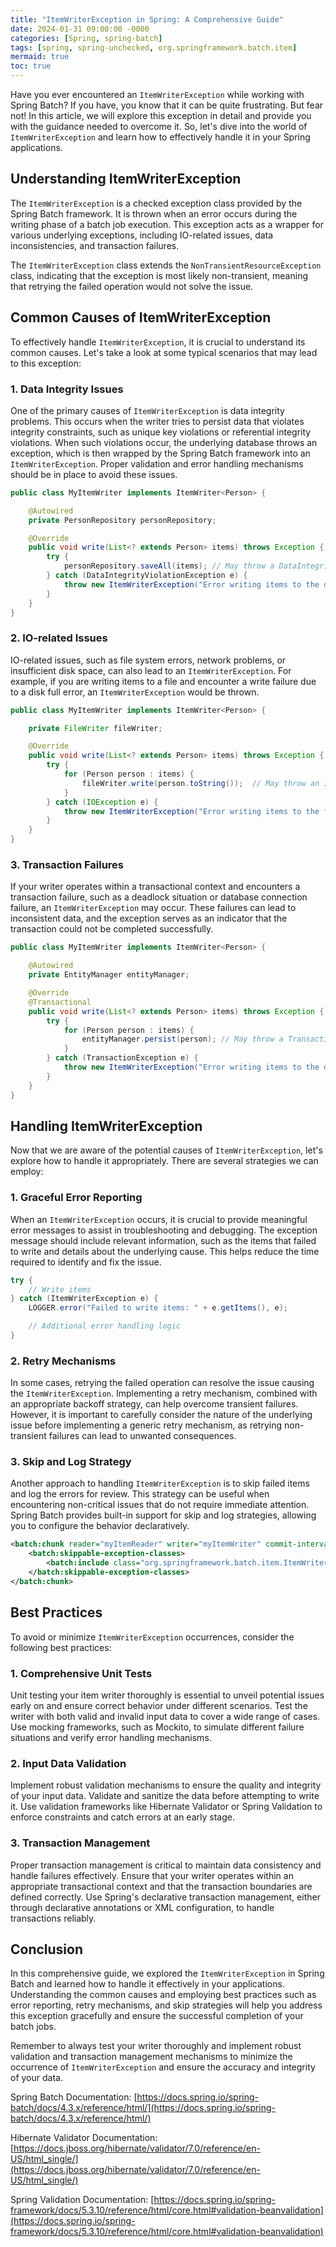 ```yaml
---
title: "ItemWriterException in Spring: A Comprehensive Guide"
date: 2024-01-31 09:00:00 -0000
categories: [Spring, spring-batch]
tags: [spring, spring-unchecked, org.springframework.batch.item]
mermaid: true
toc: true
---
```



Have you ever encountered an `ItemWriterException` while working with Spring Batch? If you have, you know that it can be quite frustrating. But fear not! In this article, we will explore this exception in detail and provide you with the guidance needed to overcome it. So, let's dive into the world of `ItemWriterException` and learn how to effectively handle it in your Spring applications.


## Understanding ItemWriterException

The `ItemWriterException` is a checked exception class provided by the Spring Batch framework. It is thrown when an error occurs during the writing phase of a batch job execution. This exception acts as a wrapper for various underlying exceptions, including IO-related issues, data inconsistencies, and transaction failures.

The `ItemWriterException` class extends the `NonTransientResourceException` class, indicating that the exception is most likely non-transient, meaning that retrying the failed operation would not solve the issue.

## Common Causes of ItemWriterException

To effectively handle `ItemWriterException`, it is crucial to understand its common causes. Let's take a look at some typical scenarios that may lead to this exception:

### 1. Data Integrity Issues
One of the primary causes of `ItemWriterException` is data integrity problems. This occurs when the writer tries to persist data that violates integrity constraints, such as unique key violations or referential integrity violations. When such violations occur, the underlying database throws an exception, which is then wrapped by the Spring Batch framework into an `ItemWriterException`. Proper validation and error handling mechanisms should be in place to avoid these issues.

```java
public class MyItemWriter implements ItemWriter<Person> {

    @Autowired
    private PersonRepository personRepository;

    @Override
    public void write(List<? extends Person> items) throws Exception {
        try {
            personRepository.saveAll(items); // May throw a DataIntegrityViolationException
        } catch (DataIntegrityViolationException e) {
            throw new ItemWriterException("Error writing items to the database", e);
        }
    }
}
```

### 2. IO-related Issues
IO-related issues, such as file system errors, network problems, or insufficient disk space, can also lead to an `ItemWriterException`. For example, if you are writing items to a file and encounter a write failure due to a disk full error, an `ItemWriterException` would be thrown.

```java
public class MyItemWriter implements ItemWriter<Person> {

    private FileWriter fileWriter;

    @Override
    public void write(List<? extends Person> items) throws Exception {
        try {
            for (Person person : items) {
                fileWriter.write(person.toString());  // May throw an IOException
            }
        } catch (IOException e) {
            throw new ItemWriterException("Error writing items to the file", e);
        }
    }
}
```

### 3. Transaction Failures
If your writer operates within a transactional context and encounters a transaction failure, such as a deadlock situation or database connection failure, an `ItemWriterException` may occur. These failures can lead to inconsistent data, and the exception serves as an indicator that the transaction could not be completed successfully.

```java
public class MyItemWriter implements ItemWriter<Person> {

    @Autowired
    private EntityManager entityManager;

    @Override
    @Transactional
    public void write(List<? extends Person> items) throws Exception {
        try {
            for (Person person : items) {
                entityManager.persist(person); // May throw a TransactionException
            }
        } catch (TransactionException e) {
            throw new ItemWriterException("Error writing items to the database", e);
        }
    }
}
```

## Handling ItemWriterException

Now that we are aware of the potential causes of `ItemWriterException`, let's explore how to handle it appropriately. There are several strategies we can employ:

### 1. Graceful Error Reporting
When an `ItemWriterException` occurs, it is crucial to provide meaningful error messages to assist in troubleshooting and debugging. The exception message should include relevant information, such as the items that failed to write and details about the underlying cause. This helps reduce the time required to identify and fix the issue.

```java
try {
    // Write items
} catch (ItemWriterException e) {
    LOGGER.error("Failed to write items: " + e.getItems(), e);

    // Additional error handling logic
}
```

### 2. Retry Mechanisms
In some cases, retrying the failed operation can resolve the issue causing the `ItemWriterException`. Implementing a retry mechanism, combined with an appropriate backoff strategy, can help overcome transient failures. However, it is important to carefully consider the nature of the underlying issue before implementing a generic retry mechanism, as retrying non-transient failures can lead to unwanted consequences.

### 3. Skip and Log Strategy
Another approach to handling `ItemWriterException` is to skip failed items and log the errors for review. This strategy can be useful when encountering non-critical issues that do not require immediate attention. Spring Batch provides built-in support for skip and log strategies, allowing you to configure the behavior declaratively.

```xml
<batch:chunk reader="myItemReader" writer="myItemWriter" commit-interval="10" skip-limit="10">
    <batch:skippable-exception-classes>
        <batch:include class="org.springframework.batch.item.ItemWriterException"/>
    </batch:skippable-exception-classes>
</batch:chunk>
```

## Best Practices

To avoid or minimize `ItemWriterException` occurrences, consider the following best practices:

### 1. Comprehensive Unit Tests
Unit testing your item writer thoroughly is essential to unveil potential issues early on and ensure correct behavior under different scenarios. Test the writer with both valid and invalid input data to cover a wide range of cases. Use mocking frameworks, such as Mockito, to simulate different failure situations and verify error handling mechanisms.

### 2. Input Data Validation
Implement robust validation mechanisms to ensure the quality and integrity of your input data. Validate and sanitize the data before attempting to write it. Use validation frameworks like Hibernate Validator or Spring Validation to enforce constraints and catch errors at an early stage.

### 3. Transaction Management
Proper transaction management is critical to maintain data consistency and handle failures effectively. Ensure that your writer operates within an appropriate transactional context and that the transaction boundaries are defined correctly. Use Spring's declarative transaction management, either through declarative annotations or XML configuration, to handle transactions reliably.

## Conclusion

In this comprehensive guide, we explored the `ItemWriterException` in Spring Batch and learned how to handle it effectively in your applications. Understanding the common causes and employing best practices such as error reporting, retry mechanisms, and skip strategies will help you address this exception gracefully and ensure the successful completion of your batch jobs.

Remember to always test your writer thoroughly and implement robust validation and transaction management mechanisms to minimize the occurrence of `ItemWriterException` and ensure the accuracy and integrity of your data.

Spring Batch Documentation: [https://docs.spring.io/spring-batch/docs/4.3.x/reference/html/](https://docs.spring.io/spring-batch/docs/4.3.x/reference/html/)

Hibernate Validator Documentation: [https://docs.jboss.org/hibernate/validator/7.0/reference/en-US/html_single/](https://docs.jboss.org/hibernate/validator/7.0/reference/en-US/html_single/)

Spring Validation Documentation: [https://docs.spring.io/spring-framework/docs/5.3.10/reference/html/core.html#validation-beanvalidation](https://docs.spring.io/spring-framework/docs/5.3.10/reference/html/core.html#validation-beanvalidation)
